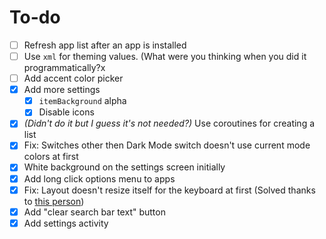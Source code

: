 # To-do
- [ ] Refresh app list after an app is installed 
- [ ] Use `xml` for theming values. (What were you thinking when you did it programmatically?x
- [ ] Add accent color picker
- [x] Add more settings
  - [x] `itemBackground` alpha
  - [x] Disable icons
- [x] *(Didn't do it but I guess it's not needed?)* Use coroutines for creating a list
- [x] Fix: Switches other then Dark Mode switch doesn't use current mode colors at first
- [x] White background on the settings screen initially
- [x] Add long click options menu to apps
- [x] Fix: Layout doesn't resize itself for the keyboard at first (Solved thanks to [this person]( https://issuetracker.google.com/issues/192043120#comment100))
- [x] Add "clear search bar text" button
- [x] Add settings activity
